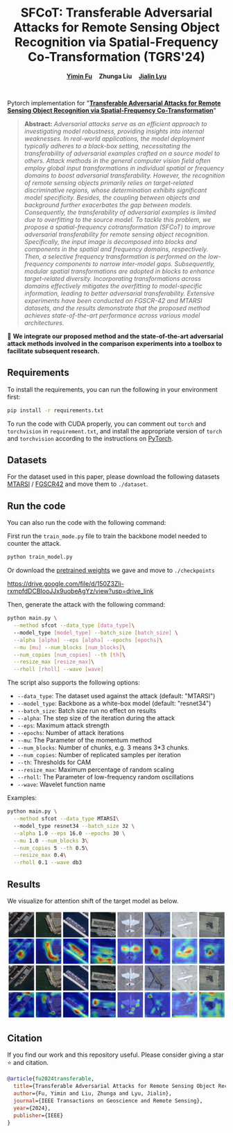 <p align="center">
  <h1 align="center">SFCoT: Transferable Adversarial Attacks for Remote Sensing Object Recognition via Spatial-Frequency Co-Transformation (TGRS'24)</h1>
  <p align="center">
    <a href="https://github.com/fuyimin96"><strong>Yimin Fu</strong></a>
    &nbsp;&nbsp;
    <strong>Zhunga Liu</strong></a>
    &nbsp;&nbsp;
    <a href="https://github.com/jialinlvcn"><strong>Jialin Lyu</strong></a>
  </p>
  <br>

Pytorch implementation for "[**Transferable Adversarial Attacks for Remote Sensing Object Recognition via Spatial-Frequency Co-Transformation**](https://ieeexplore.ieee.org/document/10636327)"

> **Abstract:** *Adversarial attacks serve as an efficient approach to investigating model robustness, providing insights into internal weaknesses. In real-world applications, the model deployment typically adheres to a black-box setting, necessitating the transferability of adversarial examples crafted on a source model to others. Attack methods in the general computer vision field often employ global input transformations in individual spatial or frequency domains to boost adversarial transferability. However, the recognition of remote sensing objects primarily relies on target-related discriminative regions, whose determination exhibits significant model specificity. Besides, the coupling between objects and background further exacerbates the gap between models. Consequently, the transferability of adversarial examples is limited due to overfitting to the source model. To tackle this problem, we propose a spatial-frequency cotransformation (SFCoT) to improve adversarial transferability for remote sensing object recognition. Specifically, the input image is decomposed into blocks and components in the spatial and frequency domains, respectively. Then, a selective frequency transformation is performed on the low-frequency components to narrow inter-model gaps. Subsequently, modular spatial transformations are adopted in blocks to enhance target-related diversity. Incorporating transformations across domains effectively mitigates the overfitting to model-specific information, leading to better adversarial transferability. Extensive experiments have been conducted on FGSCR-42 and MTARSI datasets, and the results demonstrate that the proposed method achieves state-of-the-art performance across various model architectures.*

:hammer: **We integrate our proposed method and the state-of-the-art adversarial attack methods involved in the comparison experiments into a toolbox to facilitate subsequent research.**

## Requirements
To install the requirements, you can run the following in your environment first:
```bash
pip install -r requirements.txt
```
To run the code with CUDA properly, you can comment out `torch` and `torchvision` in `requirement.txt`, and install the appropriate version of `torch` and `torchvision` according to the instructions on [PyTorch](https://pytorch.org/get-started/locally/).

## Datasets
For the dataset used in this paper, please download the following datasets [MTARSI](https://www.kaggle.com/datasets/aqibriaz/mtarsidataset) / [FGSCR42](https://github.com/DYH666/FGSCR-42) and move them to ```./dataset```.

## Run the code
You can also run the code with the following command:

First run the `train_mode.py` file to train the backbone model needed to counter the attack.
```bash
python train_model.py
```
Or download the [pretrained weights](https://drive.google.com/file/d/150Z3Zli-rxmpfdDCBIooJJx9uobeAgYz/view?usp=drive_link) we gave and move to `./checkpoints`

https://drive.google.com/file/d/150Z3Zli-rxmpfdDCBIooJJx9uobeAgYz/view?usp=drive_link

Then, generate the attack with the following command:
```bash
python main.py \
  --method sfcot --data_type [data_type]\ 
  --model_type [model_type] --batch_size [batch_size] \
  --alpha [alpha] --eps [alpha] --epochs [epochs]\
  --mu [mu] --num_blocks [num_blocks]\
  --num_copies [num_copies] --th [th]\
  --resize_max [resize_max]\
  --rholl [rholl] --wave [wave]
```
The script also supports the following options:
- `--data_type`:  The dataset used against the attack (default: "MTARSI")
- `--model_type`: Backbone as a white-box model (default: "resnet34")
- `--batch_size`: Batch size run no effect on results
- `--alpha`:  The step size of the iteration during the attack
- `--eps`:  Maximum attack strength
- `--epochs`:  Number of attack iterations
- `--mu`:  The Parameter of the momentum method
- `--num_blocks`:  Number of chunks, e.g. 3 means 3*3 chunks.
- `--num_copies`:  Number of replicated samples per iteration
- `--th`:  Thresholds for CAM
- `--resize_max`:  Maximum percentage of random scaling
- `--rholl`:  The Parameter of low-frequency random oscillations
- `--wave`:  Wavelet function name

Examples:
```bash
python main.py \
  --method sfcot --data_type MTARSI\ 
  --model_type resnet34 --batch_size 32 \
  --alpha 1.0 --eps 16.0 --epochs 30 \
  --mu 1.0 --num_blocks 3\
  --num_copies 5 --th 0.5\
  --resize_max 0.4\
  --rholl 0.1 --wave db3
```

## Results
We visualize for attention shift of the target model as below.
<p align="center">
    <img src=./images/show_result.png width="800">
</p>

## Citation
If you find our work and this repository useful. Please consider giving a star :star: and citation.
```bibtex
@article{fu2024transferable,
  title={Transferable Adversarial Attacks for Remote Sensing Object Recognition via Spatial-Frequency Co-Transformation},
  author={Fu, Yimin and Liu, Zhunga and Lyu, Jialin},
  journal={IEEE Transactions on Geoscience and Remote Sensing},
  year={2024},
  publisher={IEEE}
}
```
